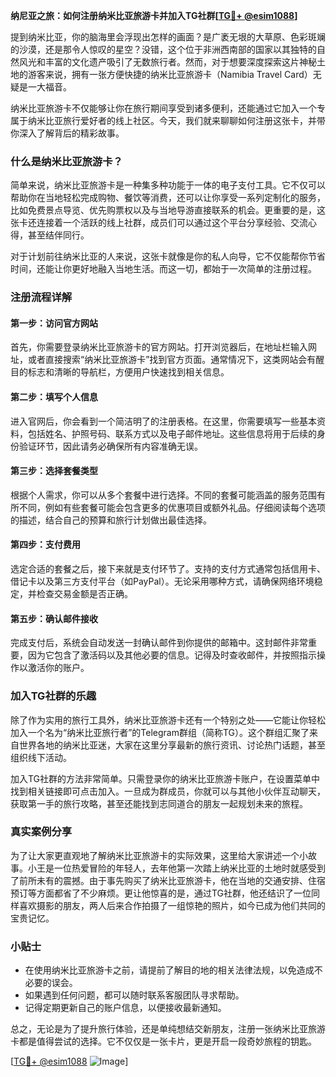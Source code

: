 **纳尼亚之旅：如何注册纳米比亚旅游卡并加入TG社群[[TG💪+ @esim1088](https://t.me/s/esim1088)]**

提到纳米比亚，你的脑海里会浮现出怎样的画面？是广袤无垠的大草原、色彩斑斓的沙漠，还是那令人惊叹的星空？没错，这个位于非洲西南部的国家以其独特的自然风光和丰富的文化遗产吸引了无数旅行者。然而，对于想要深度探索这片神秘土地的游客来说，拥有一张方便快捷的纳米比亚旅游卡（Namibia Travel Card）无疑是一大福音。

纳米比亚旅游卡不仅能够让你在旅行期间享受到诸多便利，还能通过它加入一个专属于纳米比亚旅行爱好者的线上社区。今天，我们就来聊聊如何注册这张卡，并带你深入了解背后的精彩故事。

### 什么是纳米比亚旅游卡？

简单来说，纳米比亚旅游卡是一种集多种功能于一体的电子支付工具。它不仅可以帮助你在当地轻松完成购物、餐饮等消费，还可以让你享受一系列定制化的服务，比如免费景点导览、优先购票权以及与当地导游直接联系的机会。更重要的是，这张卡还连接着一个活跃的线上社群，成员们可以通过这个平台分享经验、交流心得，甚至结伴同行。

对于计划前往纳米比亚的人来说，这张卡就像是你的私人向导，它不仅能帮你节省时间，还能让你更好地融入当地生活。而这一切，都始于一次简单的注册过程。

### 注册流程详解

#### 第一步：访问官方网站

首先，你需要登录纳米比亚旅游卡的官方网站。打开浏览器后，在地址栏输入网址，或者直接搜索“纳米比亚旅游卡”找到官方页面。通常情况下，这类网站会有醒目的标志和清晰的导航栏，方便用户快速找到相关信息。

#### 第二步：填写个人信息

进入官网后，你会看到一个简洁明了的注册表格。在这里，你需要填写一些基本资料，包括姓名、护照号码、联系方式以及电子邮件地址。这些信息将用于后续的身份验证环节，因此请务必确保所有内容准确无误。

#### 第三步：选择套餐类型

根据个人需求，你可以从多个套餐中进行选择。不同的套餐可能涵盖的服务范围有所不同，例如有些套餐可能会包含更多的优惠项目或额外礼品。仔细阅读每个选项的描述，结合自己的预算和旅行计划做出最佳选择。

#### 第四步：支付费用

选定合适的套餐之后，接下来就是支付环节了。支持的支付方式通常包括信用卡、借记卡以及第三方支付平台（如PayPal）。无论采用哪种方式，请确保网络环境稳定，并检查交易金额是否正确。

#### 第五步：确认邮件接收

完成支付后，系统会自动发送一封确认邮件到你提供的邮箱中。这封邮件非常重要，因为它包含了激活码以及其他必要的信息。记得及时查收邮件，并按照指示操作以激活你的账户。

### 加入TG社群的乐趣

除了作为实用的旅行工具外，纳米比亚旅游卡还有一个特别之处——它能让你轻松加入一个名为“纳米比亚旅行者”的Telegram群组（简称TG）。这个群组汇聚了来自世界各地的纳米比亚迷，大家在这里分享最新的旅行资讯、讨论热门话题，甚至组织线下活动。

加入TG社群的方法非常简单。只需登录你的纳米比亚旅游卡账户，在设置菜单中找到相关链接即可点击加入。一旦成为群成员，你就可以与其他小伙伴互动聊天，获取第一手的旅行攻略，甚至还能找到志同道合的朋友一起规划未来的旅程。

### 真实案例分享

为了让大家更直观地了解纳米比亚旅游卡的实际效果，这里给大家讲述一个小故事。小王是一位热爱冒险的年轻人，去年他第一次踏上纳米比亚的土地时就感受到了前所未有的震撼。由于事先购买了纳米比亚旅游卡，他在当地的交通安排、住宿预订等方面都省了不少麻烦。更让他惊喜的是，通过TG社群，他还结识了一位同样喜欢摄影的朋友，两人后来合作拍摄了一组惊艳的照片，如今已成为他们共同的宝贵记忆。

### 小贴士

- 在使用纳米比亚旅游卡之前，请提前了解目的地的相关法律法规，以免造成不必要的误会。
- 如果遇到任何问题，都可以随时联系客服团队寻求帮助。
- 记得定期更新自己的账户信息，以便接收最新通知。

总之，无论是为了提升旅行体验，还是单纯想结交新朋友，注册一张纳米比亚旅游卡都是值得尝试的选择。它不仅仅是一张卡片，更是开启一段奇妙旅程的钥匙。

[[TG💪+ @esim1088](https://t.me/s/esim1088) ![Image](https://i.postimg.cc/4NQfJmqS/Snipaste-2025-05-13-00-14-12.png)]